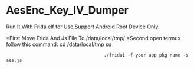 # AesEnc_Key_IV_Dumper
Run It With Frida elf for Use,Support Android Root Device Only.

*First Move Frida And Js File To  /data/local/tmp/
*Second open termux follow this command: cd /data/local/tmp
                                         su
                                         
                                         ./fridai -f your app pkg name -s aes.js
